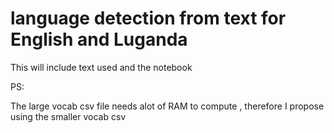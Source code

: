 # language detection from text for English and Luganda

This will include text used and the notebook

PS: 

The large vocab csv file needs alot of RAM to compute , therefore I propose using the smaller vocab csv
